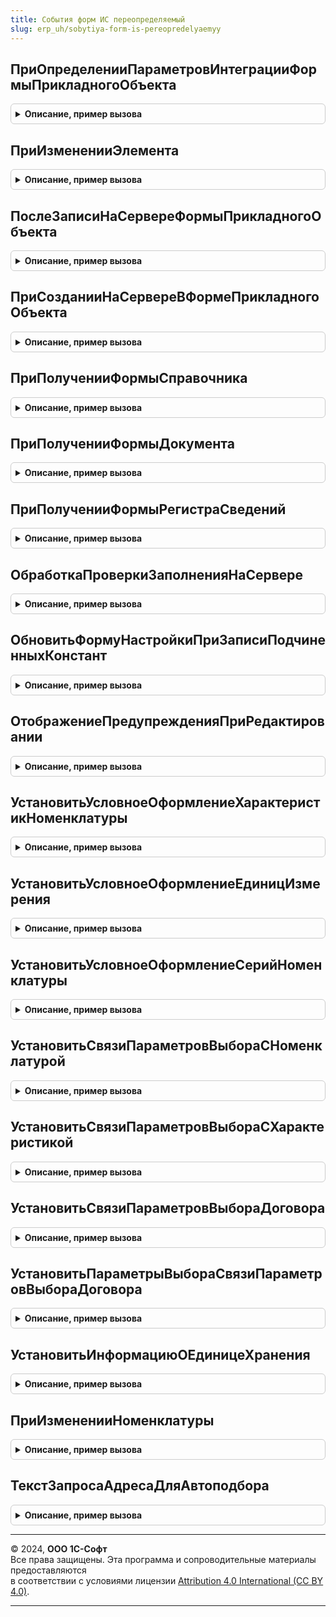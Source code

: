 ```yaml
---
title: События форм ИС переопределяемый
slug: erp_uh/sobytiya-form-is-pereopredelyaemyy
---
```



## ПриОпределенииПараметровИнтеграцииФормыПрикладногоОбъекта
<details style="margin: 1em 0; padding: 0.5em; border: 1px solid #ccc; border-radius: 6px;">

<summary style="font-weight: bold; cursor: pointer;">Описание, пример вызова</summary>

```bsl

//Обработчик события вызывается на сервере при открытии формы конфигурации.
//   Выполняется определение необходимости встраивания подсистем (с учетом их наличия) в форму.
//
// Параметры:
//   Форма            - ФормаКлиентскогоПриложения - форма конфигурации
//   МодулиИнтеграции - Массив Из Строка- используемые модули интеграции
//
Процедура ПриОпределенииПараметровИнтеграцииФормыПрикладногоОбъекта(Форма, МодулиИнтеграции) Экспорт
```

Пример вызова
```bsl
СобытияФормИСПереопределяемый.ПриОпределенииПараметровИнтеграцииФормыПрикладногоОбъекта(Форма, МодулиИнтеграции) 
```
</details>

## ПриИзмененииЭлемента
<details style="margin: 1em 0; padding: 0.5em; border: 1px solid #ccc; border-radius: 6px;">

<summary style="font-weight: bold; cursor: pointer;">Описание, пример вызова</summary>

```bsl

// Серверные обработчики БГосИС элементов прикладных форм
//
// Параметры:
//   Форма                   - ФормаКлиентскогоПриложения - форма, из которой происходит вызов процедуры.
//   Элемент                 - Произвольный     - элемент-источник события "При изменении"
//   ДополнительныеПараметры - Структура        - значения дополнительных параметров влияющих на обработку.
//
Процедура ПриИзмененииЭлемента(Форма, Элемент, ДополнительныеПараметры) Экспорт
```

Пример вызова
```bsl
СобытияФормИСПереопределяемый.ПриИзмененииЭлемента(Форма, Элемент, ДополнительныеПараметры) 
```
</details>

## ПослеЗаписиНаСервереФормыПрикладногоОбъекта
<details style="margin: 1em 0; padding: 0.5em; border: 1px solid #ccc; border-radius: 6px;">

<summary style="font-weight: bold; cursor: pointer;">Описание, пример вызова</summary>

```bsl

// Вызывается после записи объекта на сервере.
//
// Параметры:
//  Форма - ФормаКлиентскогоПриложения - источник вызова
Процедура ПослеЗаписиНаСервереФормыПрикладногоОбъекта(Форма) Экспорт
```

Пример вызова
```bsl
СобытияФормИСПереопределяемый.ПослеЗаписиНаСервереФормыПрикладногоОбъекта(Форма) 
```
</details>

## ПриСозданииНаСервереВФормеПрикладногоОбъекта
<details style="margin: 1em 0; padding: 0.5em; border: 1px solid #ccc; border-radius: 6px;">

<summary style="font-weight: bold; cursor: pointer;">Описание, пример вызова</summary>

```bsl

Процедура ПриСозданииНаСервереВФормеПрикладногоОбъекта(Форма, Отказ, СтандартнаяОбработка, ДополнительныеПараметры) Экспорт
```

Пример вызова
```bsl
СобытияФормИСПереопределяемый.ПриСозданииНаСервереВФормеПрикладногоОбъекта(Форма, Отказ, СтандартнаяОбработка, ДополнительныеПараметры) 
```
</details>

## ПриПолученииФормыСправочника
<details style="margin: 1em 0; padding: 0.5em; border: 1px solid #ccc; border-radius: 6px;">

<summary style="font-weight: bold; cursor: pointer;">Описание, пример вызова</summary>

```bsl

// Обработчик события вызывается на сервере при получении стандартной управляемой формы.
// Если требуется переопределить выбор открываемой формы, необходимо установить в параметре <ВыбраннаяФорма>
// другое имя формы или объект метаданных формы, которую требуется открыть, и в параметре <СтандартнаяОбработка>
// установить значение Ложь.
//
// Параметры:
//  ИмяСправочника - Строка - имя справочника, для которого открывается форма,
//  ВидФормы - Строка - имя стандартной формы,
//  Параметры - Структура - параметры формы,
//  ВыбраннаяФорма - Строка, ФормаКлиентскогоПриложения - содержит имя открываемой формы или объект метаданных Форма,
//  ДополнительнаяИнформация - Структура - дополнительная информация открытия формы,
//  СтандартнаяОбработка - Булево - признак выполнения стандартной обработки события.
Процедура ПриПолученииФормыСправочника(ИмяСправочника, ВидФормы, Параметры, ВыбраннаяФорма, ДополнительнаяИнформация, СтандартнаяОбработка) Экспорт
```

Пример вызова
```bsl
СобытияФормИСПереопределяемый.ПриПолученииФормыСправочника(ИмяСправочника, ВидФормы, Параметры, ВыбраннаяФорма, ДополнительнаяИнформация, СтандартнаяОбработка) 
```
</details>

## ПриПолученииФормыДокумента
<details style="margin: 1em 0; padding: 0.5em; border: 1px solid #ccc; border-radius: 6px;">

<summary style="font-weight: bold; cursor: pointer;">Описание, пример вызова</summary>

```bsl

// Обработчик события вызывается на сервере при получении стандартной управляемой формы.
// Если требуется переопределить выбор открываемой формы, необходимо установить в параметре <ВыбраннаяФорма>
// другое имя формы или объект метаданных формы, которую требуется открыть, и в параметре <СтандартнаяОбработка>
// установить значение Ложь.
//
// Параметры:
//  ИмяДокумента - Строка - имя документа, для которого открывается форма,
//  ВидФормы - Строка - имя стандартной формы,
//  Параметры - Структура - параметры формы,
//  ВыбраннаяФорма - Строка, ФормаКлиентскогоПриложения - содержит имя открываемой формы или объект метаданных Форма,
//  ДополнительнаяИнформация - Структура - дополнительная информация открытия формы,
//  СтандартнаяОбработка - Булево - признак выполнения стандартной обработки события.
Процедура ПриПолученииФормыДокумента(ИмяДокумента, ВидФормы, Параметры, ВыбраннаяФорма, ДополнительнаяИнформация, СтандартнаяОбработка) Экспорт
```

Пример вызова
```bsl
СобытияФормИСПереопределяемый.ПриПолученииФормыДокумента(ИмяДокумента, ВидФормы, Параметры, ВыбраннаяФорма, ДополнительнаяИнформация, СтандартнаяОбработка) 
```
</details>

## ПриПолученииФормыРегистраСведений
<details style="margin: 1em 0; padding: 0.5em; border: 1px solid #ccc; border-radius: 6px;">

<summary style="font-weight: bold; cursor: pointer;">Описание, пример вызова</summary>

```bsl

// Обработчик события вызывается на сервере при получении стандартной управляемой формы.
// Если требуется переопределить выбор открываемой формы, необходимо установить в параметре <ВыбраннаяФорма>
// другое имя формы или объект метаданных формы, которую требуется открыть, и в параметре <СтандартнаяОбработка>
// установить значение Ложь.
//
// Параметры:
//  ИмяРегистра - Строка - имя регистра сведений, для которого открывается форма,
//  ВидФормы - Строка - имя стандартной формы,
//  Параметры - Структура - параметры формы,
//  ВыбраннаяФорма - Строка, ФормаКлиентскогоПриложения - содержит имя открываемой формы или объект метаданных Форма,
//  ДополнительнаяИнформация - Структура - дополнительная информация открытия формы,
//  СтандартнаяОбработка - Булево - признак выполнения стандартной обработки события.
Процедура ПриПолученииФормыРегистраСведений(ИмяРегистра, ВидФормы, Параметры, ВыбраннаяФорма, ДополнительнаяИнформация, СтандартнаяОбработка) Экспорт
```

Пример вызова
```bsl
СобытияФормИСПереопределяемый.ПриПолученииФормыРегистраСведений(ИмяРегистра, ВидФормы, Параметры, ВыбраннаяФорма, ДополнительнаяИнформация, СтандартнаяОбработка) 
```
</details>

## ОбработкаПроверкиЗаполненияНаСервере
<details style="margin: 1em 0; padding: 0.5em; border: 1px solid #ccc; border-radius: 6px;">

<summary style="font-weight: bold; cursor: pointer;">Описание, пример вызова</summary>

```bsl

// Переопределяемая часть обработки проверки заполнения формы.
//
// Параметры:
//   Форма - ФормаКлиентскогоПриложения - Форма.
//   Отказ - Булево - Истина если проверка заполнения не пройдена
//   ПроверяемыеРеквизиты - Массив Из Строка - реквизиты формы, отмеченные для проверки
Процедура ОбработкаПроверкиЗаполненияНаСервере(Форма, Отказ, ПроверяемыеРеквизиты) Экспорт
```

Пример вызова
```bsl
СобытияФормИСПереопределяемый.ОбработкаПроверкиЗаполненияНаСервере(Форма, Отказ, ПроверяемыеРеквизиты) 
```
</details>

## ОбновитьФормуНастройкиПриЗаписиПодчиненныхКонстант
<details style="margin: 1em 0; padding: 0.5em; border: 1px solid #ccc; border-radius: 6px;">

<summary style="font-weight: bold; cursor: pointer;">Описание, пример вызова</summary>

```bsl

// Возникает на сервере при записи константы в формах настроек
// если запись одной константы может повлечь изменение других отображаемых в этой же форме.
//
// Параметры:
//  Форма             - ФормаКлиентскогоПриложения - форма,
//  КонстантаИмя      - Строка           - записываемая константа,
//  КонстантаЗначение - Произвольный     - значение константы.
Процедура ОбновитьФормуНастройкиПриЗаписиПодчиненныхКонстант(Форма, КонстантаИмя, КонстантаЗначение) Экспорт
```

Пример вызова
```bsl
СобытияФормИСПереопределяемый.ОбновитьФормуНастройкиПриЗаписиПодчиненныхКонстант(Форма, КонстантаИмя, КонстантаЗначение) 
```
</details>

## ОтображениеПредупрежденияПриРедактировании
<details style="margin: 1em 0; padding: 0.5em; border: 1px solid #ccc; border-radius: 6px;">

<summary style="font-weight: bold; cursor: pointer;">Описание, пример вызова</summary>

```bsl

// Устанавливается свойство ОтображениеПредупрежденияПриРедактировании элемента формы.
//
// Параметры:
//  Элемент - ПолеВвода - Элемент
//  Отображать - Булево - Отображать предупреждения при редактировании
Процедура ОтображениеПредупрежденияПриРедактировании(Элемент, Отображать) Экспорт
```

Пример вызова
```bsl
СобытияФормИСПереопределяемый.ОтображениеПредупрежденияПриРедактировании(Элемент, Отображать) 
```
</details>

## УстановитьУсловноеОформлениеХарактеристикНоменклатуры
<details style="margin: 1em 0; padding: 0.5em; border: 1px solid #ccc; border-radius: 6px;">

<summary style="font-weight: bold; cursor: pointer;">Описание, пример вызова</summary>

```bsl

// Устанавливает условное оформление для поля "Характеристика".
//
// Параметры:
//  Форма - ФормаКлиентскогоПриложения - форма, в которой нужно установить условное оформление,
//  ИмяПоляВводаХарактеристики - Строка - имя элемента формы "Характеристика",
//  ПутьКПолюОтбора - Строка - полный путь к реквизиту "Характеристики используются".
Процедура УстановитьУсловноеОформлениеХарактеристикНоменклатуры( Экспорт
```

Пример вызова
```bsl
СобытияФормИСПереопределяемый.УстановитьУсловноеОформлениеХарактеристикНоменклатуры();
```
</details>

## УстановитьУсловноеОформлениеЕдиницИзмерения
<details style="margin: 1em 0; padding: 0.5em; border: 1px solid #ccc; border-radius: 6px;">

<summary style="font-weight: bold; cursor: pointer;">Описание, пример вызова</summary>

```bsl

// Устанавливает условное оформление для поля "Единица измерения".
//
// Параметры:
//  Форма - ФормаКлиентскогоПриложения - форма, в которой нужно установить условное оформление,
//  ИмяПоляВводаЕдиницИзмерения - Строка - имя элемента формы "Единица измерения",
//  ПутьКПолюОтбора - Строка - полный путь к реквизиту "Упаковка".
Процедура УстановитьУсловноеОформлениеЕдиницИзмерения(Форма, Экспорт
```

Пример вызова
```bsl
СобытияФормИСПереопределяемый.УстановитьУсловноеОформлениеЕдиницИзмерения(Форма, );
```
</details>

## УстановитьУсловноеОформлениеСерийНоменклатуры
<details style="margin: 1em 0; padding: 0.5em; border: 1px solid #ccc; border-radius: 6px;">

<summary style="font-weight: bold; cursor: pointer;">Описание, пример вызова</summary>

```bsl

// Устанавливает условное оформление для поля "Серия".
//
// Параметры:
//   Форма - ФормаКлиентскогоПриложения - Форма, в которой нужно установить условное оформление,
//   ИмяПоляВводаСерии - Строка - Имя элемента формы для указания серии
//   ПутьКПолюОтбораСтатусУказанияСерий - Строка - Имя реквизита формы со статусом указания серии
//   ПутьКПолюОтбораТипНоменклатуры - Строка - Имя реквизита формы с указанием типа номенклатуры
//
Процедура УстановитьУсловноеОформлениеСерийНоменклатуры(Форма, Экспорт
```

Пример вызова
```bsl
СобытияФормИСПереопределяемый.УстановитьУсловноеОформлениеСерийНоменклатуры(Форма, );
```
</details>

## УстановитьСвязиПараметровВыбораСНоменклатурой
<details style="margin: 1em 0; padding: 0.5em; border: 1px solid #ccc; border-radius: 6px;">

<summary style="font-weight: bold; cursor: pointer;">Описание, пример вызова</summary>

```bsl

// Устанавливает связь элемента формы с полем ввода номенклатуры.
//
// Параметры:
//	Форма					- ФормаКлиентскогоПриложения	- Форма, в которой нужно установить связь.
//	ИмяПоляВвода			- Строка			- Имя поля, связываемого с номенклатурой.
//	ПутьКДаннымНоменклатуры	- Строка			- Путь к данным текущей номенклатуры в форме.
//
Процедура УстановитьСвязиПараметровВыбораСНоменклатурой(Форма, ИмяПоляВвода, Экспорт
```

Пример вызова
```bsl
СобытияФормИСПереопределяемый.УстановитьСвязиПараметровВыбораСНоменклатурой(Форма, ИмяПоляВвода, );
```
</details>

## УстановитьСвязиПараметровВыбораСХарактеристикой
<details style="margin: 1em 0; padding: 0.5em; border: 1px solid #ccc; border-radius: 6px;">

<summary style="font-weight: bold; cursor: pointer;">Описание, пример вызова</summary>

```bsl

// Устанавливает связь элемента формы с полем ввода характеристики номенклатуры.
//
// Параметры:
//	Форма						- ФормаКлиентскогоПриложения	- Форма, в которой нужно установить связь.
//	ИмяПоляВвода				- Строка			- Имя поля, связываемого с номенклатурой.
//	ПутьКДаннымХарактеристики	- Строка			- Путь к данным текущей характеристики номенклатуры в форме.
//
Процедура УстановитьСвязиПараметровВыбораСХарактеристикой(Форма, ИмяПоляВвода, Экспорт
```

Пример вызова
```bsl
СобытияФормИСПереопределяемый.УстановитьСвязиПараметровВыбораСХарактеристикой(Форма, ИмяПоляВвода, );
```
</details>

## УстановитьСвязиПараметровВыбораДоговора
<details style="margin: 1em 0; padding: 0.5em; border: 1px solid #ccc; border-radius: 6px;">

<summary style="font-weight: bold; cursor: pointer;">Описание, пример вызова</summary>

```bsl

// Устанавливает связь элемента формы с полем договоры хранения.
//
// Параметры:
//	Форма					- ФормаКлиентскогоПриложения	- Форма, в которой нужно установить связь.
//	ИмяПоляВвода			- Строка			- Имя поля, связываемого с договором.
//
Процедура УстановитьСвязиПараметровВыбораДоговора(Форма, ИмяПоляВвода) Экспорт
```

Пример вызова
```bsl
СобытияФормИСПереопределяемый.УстановитьСвязиПараметровВыбораДоговора(Форма, ИмяПоляВвода) 
```
</details>

## УстановитьПараметрыВыбораСвязиПараметровВыбораДоговора
<details style="margin: 1em 0; padding: 0.5em; border: 1px solid #ccc; border-radius: 6px;">

<summary style="font-weight: bold; cursor: pointer;">Описание, пример вызова</summary>

```bsl


// Устанавливает параметры выбора договоры хранения.
//
//Параметры:
//   Форма                   - ФормаКлиентскогоПриложения - форма, в которой нужно установить параметры выбора.
//   ИмяПоляВвода            - Строка               - имя поля ввода договоры.
//
Процедура УстановитьПараметрыВыбораСвязиПараметровВыбораДоговора(Форма, ИмяПоляВвода = "Контрагент") Экспорт
```

Пример вызова
```bsl
СобытияФормИСПереопределяемый.УстановитьПараметрыВыбораСвязиПараметровВыбораДоговора(Форма, ИмяПоляВвода);
```
</details>

## УстановитьИнформациюОЕдиницеХранения
<details style="margin: 1em 0; padding: 0.5em; border: 1px solid #ccc; border-radius: 6px;">

<summary style="font-weight: bold; cursor: pointer;">Описание, пример вызова</summary>

```bsl

// Устанавливает у элемента формы Упаковка подсказку ввода для соответствующей номенклатуры
//
// Параметры:
// 	Форма - ФормаКлиентскогоПриложения - Форма объекта.
//
Процедура УстановитьИнформациюОЕдиницеХранения(Форма) Экспорт
```

Пример вызова
```bsl
СобытияФормИСПереопределяемый.УстановитьИнформациюОЕдиницеХранения(Форма) 
```
</details>

## ПриИзмененииНоменклатуры
<details style="margin: 1em 0; padding: 0.5em; border: 1px solid #ccc; border-radius: 6px;">

<summary style="font-weight: bold; cursor: pointer;">Описание, пример вызова</summary>

```bsl

// Выполняет действия при изменении номенклатуры в объекте (форме, строке табличной части итп).
//
// Параметры:
//  Форма                  - ФормаКлиентскогоПриложения - форма, в которой произошло событие,
//  ТекущаяСтрока          - Произвольный - контекст редактирования (текущая строка таблицы, шапка объекта, форма)
//  КэшированныеЗначения   - Неопределено, Структура - сохраненные значения параметров, используемых при обработке,
//  ПараметрыУказанияСерий - Произвольный - параметры указания серий формы
Процедура ПриИзмененииНоменклатуры(Форма, ТекущаяСтрока, КэшированныеЗначения = Неопределено, ПараметрыУказанияСерий = Неопределено) Экспорт
```

Пример вызова
```bsl
СобытияФормИСПереопределяемый.ПриИзмененииНоменклатуры(Форма, ТекущаяСтрока, КэшированныеЗначения, ПараметрыУказанияСерий);
```
</details>

## ТекстЗапросаАдресаДляАвтоподбора
<details style="margin: 1em 0; padding: 0.5em; border: 1px solid #ccc; border-radius: 6px;">

<summary style="font-weight: bold; cursor: pointer;">Описание, пример вызова</summary>

```bsl

// Предназначена для получения текста запроса с контактной информацией, содержащей	ссылки на элементы и их адреса.
// Для автоподбора требуется предоставить пользователю первые 10 удовлетворяющих отбору записей.
//
// Параметры:
//  ОписаниеТипов - ОписаниеТипов - Описание типов, для которых необходимо получить контактную информацию.
//   Возможные значения: Организации, Партнеры, Контрагенты, Склады,
//    ЗемельныйУчасток - если в качестве определяемого типа ЗемльныйУчастокИС используется тип, отличный от СправочникСсылка.ЗемельныеУчасткиИС.
//  ТекстЗапроса - Строка - Текст запроса.
//   Адрес должен содержать текст, указанный в параметре запроса СтрокаПоиска.
//   Возможен поиск по Наименованию, ИНН и другим полям справочников.
//   Результат запроса должен содержать поля:
//    ВладелецАдреса               - Ссылка на элемент справочника - владельца адреса.
//    ПредставлениеВладельцаАдреса - Строка - строковое представление владельца адреса.
//    Адрес                        - Строка - контактная информация во внутреннем формате JSON или XML.
//    ПредставлениеАдреса          - Строка - строкое представление адреса.
//  ИмяВременнойТаблицы - Строка - Имя временной таблицы.
//   Если указано, тогда результат запроса должен быть помещен во временную таблицу с указанным именем.
//   Если не указано, тогда результат запроса во временную таблицу не помещается.
//
Процедура ТекстЗапросаАдресаДляАвтоподбора(ОписаниеТипов, ТекстЗапроса, ИмяВременнойТаблицы = "") Экспорт
```

Пример вызова
```bsl
СобытияФормИСПереопределяемый.ТекстЗапросаАдресаДляАвтоподбора(ОписаниеТипов, ТекстЗапроса, ИмяВременнойТаблицы);
```
</details>

---

© 2024, **ООО 1С-Софт**  
Все права защищены. Эта программа и сопроводительные материалы предоставляются  
в соответствии с условиями лицензии [Attribution 4.0 International (CC BY 4.0)](https://creativecommons.org/licenses/by/4.0/legalcode).

---
